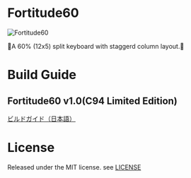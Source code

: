 # Fortitude60

![Fortitude60](https://i.imgur.com/Tbznwgg.jpg)

👊A 60% (12x5) split keyboard with staggerd column layout.👊

# Build Guide

## Fortitude60 v1.0(C94 Limited Edition)
[ビルドガイド（日本語）](Documents/buildguide_jp_v1.0.md)

# License

Released under the MIT license. see [LICENSE](https://github.com/Pekaso/fortitude60/blob/master/LICENSE)